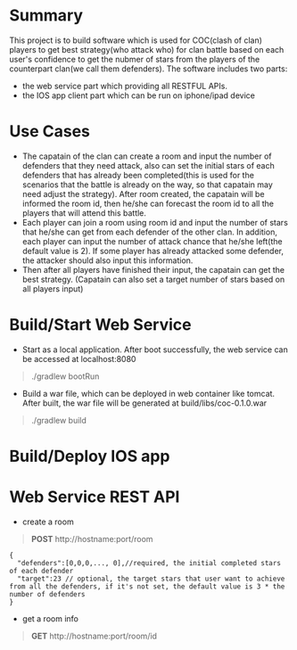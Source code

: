 # Summary
This project is to build software which is used for COC(clash of clan) players to get best strategy(who attack who) for clan battle based on each user's confidence to get the nubmer of stars from the players of the counterpart clan(we call them defenders). The software includes two parts: 
- the web service part which providing all RESTFUL APIs. 
- the IOS app client part which can be run on iphone/ipad device

# Use Cases
- The capatain of the clan can create a room and input the number of defenders that they need attack, also can set the initial stars of each defenders that has already been completed(this is used for the scenarios that the battle is already on the way, so that capatain may need adjust the strategy). After room created, the capatain will be informed the room id, then he/she can forecast the room id to all the players that will attend this battle.
- Each player can join a room using room id and input the number of stars that he/she can get from each defender of the other clan. In addition, each player can input the number of attack chance that he/she left(the default value is 2). If some player has already attacked some defender, the attacker should also input this information.
- Then after all players have finished their input, the capatain can get the best strategy. (Capatain can also set a target number of stars based on all players input)

# Build/Start Web Service
- Start as a local application. After boot successfully, the web service can be accessed at localhost:8080
>./gradlew bootRun

- Build a war file, which can be deployed in web container like tomcat. After built, the war file will be generated at build/libs/coc-0.1.0.war
>./gradlew build

# Build/Deploy IOS app

# Web Service REST API

- create a room

> **POST** http://hostname:port/room

```
{
  "defenders":[0,0,0,..., 0],//required, the initial completed stars of each defender
  "target":23 // optional, the target stars that user want to achieve from all the defenders, if it's not set, the default value is 3 * the number of defenders
}
```

- get a room info

> **GET** http://hostname:port/room/id

